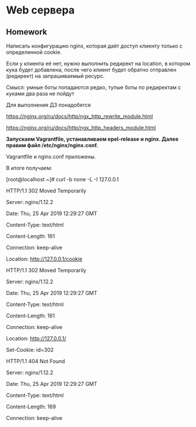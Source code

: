 # **Web сервера**

## **Homework**

Написать конфигурацию nginx, которая даёт доступ клиенту только с определенной cookie.

Если у клиента её нет, нужно выполнить редирект на location, в котором кука будет добавлена, после чего клиент будет обратно отправлен (редирект) на запрашиваемый ресурс.

Смысл: умные боты попадаются редко, тупые боты по редиректам с куками два раза не пойдут

Для выполнения ДЗ понадобятся

https://nginx.org/ru/docs/http/ngx_http_rewrite_module.html

https://nginx.org/ru/docs/http/ngx_http_headers_module.html 


**Запускаем Vagrantfile, устанавливаем epel-release и nginx. Далее правим файл /etc/nginx/nginx.conf.**

Vagrantfile и nginx.conf приложены.

В итоге получаем:

[root@localhost ~]# curl -b none -L -I 127.0.0.1

HTTP/1.1 302 Moved Temporarily

Server: nginx/1.12.2

Date: Thu, 25 Apr 2019 12:29:27 GMT

Content-Type: text/html

Content-Length: 161

Connection: keep-alive

Location: http://127.0.0.1/cookie

HTTP/1.1 302 Moved Temporarily

Server: nginx/1.12.2

Date: Thu, 25 Apr 2019 12:29:27 GMT

Content-Type: text/html

Content-Length: 161

Connection: keep-alive

Location: http://127.0.0.1/

Set-Cookie: id=302

HTTP/1.1 404 Not Found

Server: nginx/1.12.2

Date: Thu, 25 Apr 2019 12:29:27 GMT

Content-Type: text/html

Content-Length: 169

Connection: keep-alive


